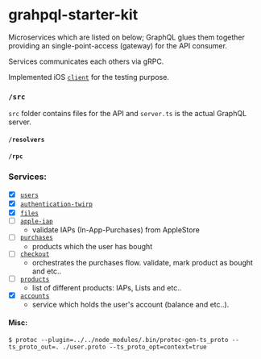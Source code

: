 # grahpql-starter-kit

Microservices which are listed on below; GraphQL glues them together providing an single-point-access (gateway) for the API consumer.

Services communicates each others via gRPC.

Implemented iOS [`client`](https://github.com/pepeunlimited/demo) for the testing purpose.

### `/src`
`src` folder contains files for the API and `server.ts` is the actual GraphQL server.

#### `/resolvers`

#### `/rpc`

### Services:

- [x] [`users`](https://github.com/pepeunlimited/users)
- [x] [`authentication-twirp`](https://github.com/pepeunlimited/authentication-twirp)
- [x] [`files`](https://github.com/pepeunlimited/files)
- [ ] [`apple-iap`](https://github.com/pepeunlimited/apple-iap)
    -   validate IAPs (In-App-Purchases) from AppleStore
- [ ] [`purchases`](https://github.com/pepeunlimited/purchases)
    -   products which the user has bought
- [ ] [`checkout`](https://github.com/pepeunlimited/checkout)
    -   orchestrates the purchases flow. validate, mark product as bought and etc.. 
- [ ] [`products`](https://github.com/pepeunlimited/products)
    -   list of different products: IAPs, Lists and etc..
- [x] [`accounts`](https://github.com/pepeunlimited/accounts)
    -   service which holds the user's account (balance and etc..). 
#### Misc:

```
$ protoc --plugin=../../node_modules/.bin/protoc-gen-ts_proto --ts_proto_out=. ./user.proto --ts_proto_opt=context=true
```